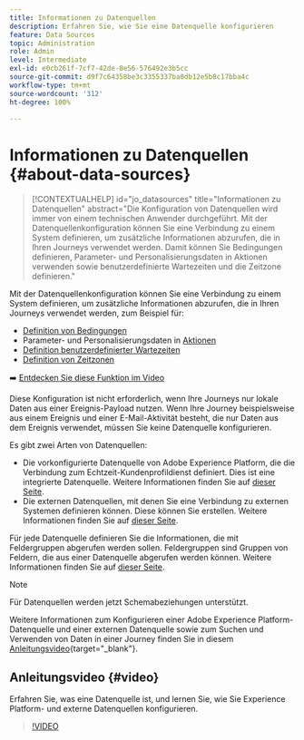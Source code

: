```yaml
---
title: Informationen zu Datenquellen
description: Erfahren Sie, wie Sie eine Datenquelle konfigurieren
feature: Data Sources
topic: Administration
role: Admin
level: Intermediate
exl-id: e0cb261f-7cf7-42de-8e56-576492e3b5cc
source-git-commit: d9f7c64358be3c3355337ba0db12e5b8c17bba4c
workflow-type: tm+mt
source-wordcount: '312'
ht-degree: 100%

---
```


# Informationen zu Datenquellen {#about-data-sources}

>[!CONTEXTUALHELP]
>id="jo_datasources"
>title="Informationen zu Datenquellen"
>abstract="Die Konfiguration von Datenquellen wird immer von einem technischen Anwender durchgeführt. Mit der Datenquellenkonfiguration können Sie eine Verbindung zu einem System definieren, um zusätzliche Informationen abzurufen, die in Ihren Journeys verwendet werden. Damit können Sie Bedingungen definieren, Parameter- und Personalisierungsdaten in Aktionen verwenden sowie benutzerdefinierte Wartezeiten und die Zeitzone definieren."

Mit der Datenquellenkonfiguration können Sie eine Verbindung zu einem System definieren, um zusätzliche Informationen abzurufen, die in Ihren Journeys verwendet werden, zum Beispiel für:

* [Definition von Bedingungen](../building-journeys/condition-activity.md)
* Parameter- und Personalisierungsdaten in [Aktionen](../action/action.md)
* [Definition benutzerdefinierter Wartezeiten](../building-journeys/wait-activity.md#custom)
* [Definition von Zeitzonen](../building-journeys/timezone-management.md)

➡️ [Entdecken Sie diese Funktion im Video](#video)

Diese Konfiguration ist nicht erforderlich, wenn Ihre Journeys nur lokale Daten aus einer Ereignis-Payload nutzen. Wenn Ihre Journey beispielsweise aus einem Ereignis und einer E-Mail-Aktivität besteht, die nur Daten aus dem Ereignis verwendet, müssen Sie keine Datenquelle konfigurieren.

Es gibt zwei Arten von Datenquellen:

* Die vorkonfigurierte Datenquelle von Adobe Experience Platform, die die Verbindung zum Echtzeit-Kundenprofildienst definiert. Dies ist eine integrierte Datenquelle. Weitere Informationen finden Sie auf [dieser Seite](../datasource/adobe-experience-platform-data-source.md).
* Die externen Datenquellen, mit denen Sie eine Verbindung zu externen Systemen definieren können. Diese können Sie erstellen. Weitere Informationen finden Sie auf [dieser Seite](../datasource/external-data-sources.md).

Für jede Datenquelle definieren Sie die Informationen, die mit Feldergruppen abgerufen werden sollen. Feldergruppen sind Gruppen von Feldern, die aus einer Datenquelle abgerufen werden können. Weitere Informationen finden Sie auf [dieser Seite](../datasource/configure-data-sources.md#define-field-groups).

>[!NOTE]
>
>Für Datenquellen werden jetzt Schemabeziehungen unterstützt.

Weitere Informationen zum Konfigurieren einer Adobe Experience Platform-Datenquelle und einer externen Datenquelle sowie zum Suchen und Verwenden von Daten in einer Journey finden Sie in diesem [Anleitungsvideo](https://experienceleague.adobe.com/docs/journey-orchestration-learn/tutorials/configure-data-sources.html?lang=de){target=&quot;_blank&quot;}.

## Anleitungsvideo {#video}

Erfahren Sie, was eine Datenquelle ist, und lernen Sie, wie Sie Experience Platform- und externe Datenquellen konfigurieren.

>[!VIDEO](https://video.tv.adobe.com/v/334256?quality=12)

